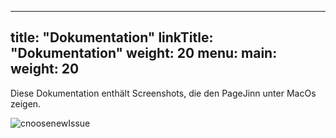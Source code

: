 
---
title: "Dokumentation"
linkTitle: "Dokumentation"
weight: 20
menu:
  main:
    weight: 20
---
Diese Dokumentation enthält Screenshots, die den PageJinn unter MacOs zeigen.

![cnoosenewIssue](/images/logo.png)


